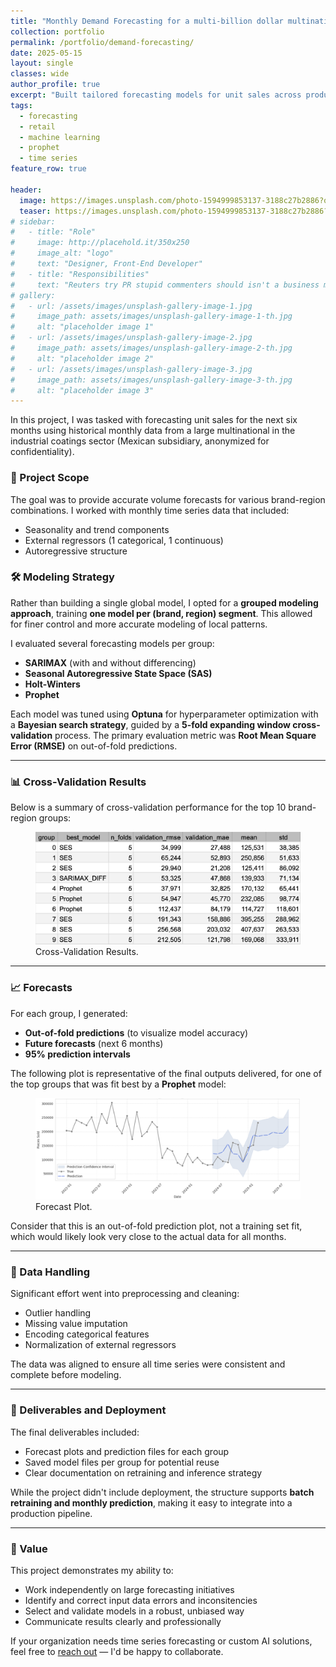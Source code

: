 ```yaml
---
title: "Monthly Demand Forecasting for a multi-billion dollar multinational in the advanced materials sector"
collection: portfolio
permalink: /portfolio/demand-forecasting/
date: 2025-05-15
layout: single
classes: wide
author_profile: true
excerpt: "Built tailored forecasting models for unit sales across product-region segments using cross-validated model selection and Bayesian optimization."
tags:
  - forecasting
  - retail
  - machine learning
  - prophet
  - time series
feature_row: true

header:
  image: https://images.unsplash.com/photo-1594999853137-3188c27b2886?q=80&w=3731&auto=format&fit=crop&ixlib=rb-4.1.0&ixid=M3wxMjA3fDB8MHxwaG90by1wYWdlfHx8fGVufDB8fHx8fA%3D%3D
  teaser: https://images.unsplash.com/photo-1594999853137-3188c27b2886?q=80&w=3731&auto=format&fit=crop&ixlib=rb-4.1.0&ixid=M3wxMjA3fDB8MHxwaG90by1wYWdlfHx8fGVufDB8fHx8fA%3D%3D
# sidebar:
#   - title: "Role"
#     image: http://placehold.it/350x250
#     image_alt: "logo"
#     text: "Designer, Front-End Developer"
#   - title: "Responsibilities"
#     text: "Reuters try PR stupid commenters should isn't a business model"
# gallery:
#   - url: /assets/images/unsplash-gallery-image-1.jpg
#     image_path: assets/images/unsplash-gallery-image-1-th.jpg
#     alt: "placeholder image 1"
#   - url: /assets/images/unsplash-gallery-image-2.jpg
#     image_path: assets/images/unsplash-gallery-image-2-th.jpg
#     alt: "placeholder image 2"
#   - url: /assets/images/unsplash-gallery-image-3.jpg
#     image_path: assets/images/unsplash-gallery-image-3-th.jpg
#     alt: "placeholder image 3"
---
```


In this project, I was tasked with forecasting unit sales for the next six months using historical monthly data from a large multinational in the industrial coatings sector (Mexican subsidiary, anonymized for confidentiality).

### 🧠 Project Scope

The goal was to provide accurate volume forecasts for various brand-region combinations. I worked with monthly time series data that included:

- Seasonality and trend components
- External regressors (1 categorical, 1 continuous)
- Autoregressive structure

### 🛠️ Modeling Strategy

Rather than building a single global model, I opted for a **grouped modeling approach**, training **one model per (brand, region) segment**. This allowed for finer control and more accurate modeling of local patterns.

I evaluated several forecasting models per group:

- **SARIMAX** (with and without differencing)
- **Seasonal Autoregressive State Space (SAS)**
- **Holt-Winters**
- **Prophet**

Each model was tuned using **Optuna** for hyperparameter optimization with a **Bayesian search strategy**, guided by a **5-fold expanding window cross-validation** process. The primary evaluation metric was **Root Mean Square Error (RMSE)** on out-of-fold predictions.

---

### 📊 Cross-Validation Results

Below is a summary of cross-validation performance for the top 10 brand-region groups:

<figure>
    <a href="/assets/postsImages/forecast-results.png"><img src="/assets/postsImages/forecast-results.png"></a>
    <figcaption>Cross-Validation Results.</figcaption>
</figure>

---

### 📈 Forecasts

For each group, I generated:

- **Out-of-fold predictions** (to visualize model accuracy)
- **Future forecasts** (next 6 months)
- **95% prediction intervals**

The following plot is representative of the final outputs delivered, for one of the top groups that was fit best by a **Prophet** model:

<figure>
    <a href="/assets/postsImages/prophet-forecast.png"><img src="/assets/postsImages/prophet-forecast.png"></a>
    <figcaption>Forecast Plot.</figcaption>
</figure>

Consider that this is an out-of-fold prediction plot, not a training set fit, which would likely look very close to the actual data for all months.

---

### 🧹 Data Handling

Significant effort went into preprocessing and cleaning:

- Outlier handling
- Missing value imputation
- Encoding categorical features
- Normalization of external regressors

The data was aligned to ensure all time series were consistent and complete before modeling.

---

### 🧪 Deliverables and Deployment

The final deliverables included:

- Forecast plots and prediction files for each group
- Saved model files per group for potential reuse
- Clear documentation on retraining and inference strategy

While the project didn't include deployment, the structure supports **batch retraining and monthly prediction**, making it easy to integrate into a production pipeline.

---

### 💼 Value

This project demonstrates my ability to:

- Work independently on large forecasting initiatives
- Identify and correct input data errors and inconsitencies
- Select and validate models in a robust, unbiased way
- Communicate results clearly and professionally

If your organization needs time series forecasting or custom AI solutions, feel free to [reach out](/about/) — I'd be happy to collaborate.

